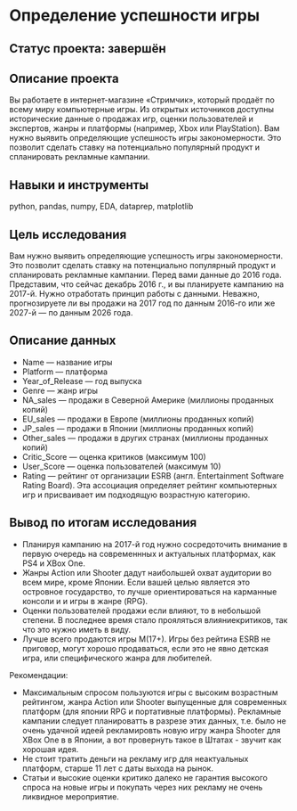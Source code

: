 # Определение успешности игры

## Статус проекта: завершён

## Описание проекта

Вы работаете в интернет-магазине «Стримчик», который продаёт по всему миру компьютерные игры. Из открытых источников доступны исторические данные о продажах игр, оценки пользователей и экспертов, жанры и платформы (например, Xbox или PlayStation). Вам нужно выявить определяющие успешность игры закономерности. Это позволит сделать ставку на потенциально популярный продукт и спланировать рекламные кампании.

## Навыки и инструменты

python, pandas, numpy, EDA, dataprep, matplotlib

## Цель исследования

Вам нужно выявить определяющие успешность игры закономерности. Это позволит сделать ставку на потенциально популярный продукт и спланировать рекламные кампании.
Перед вами данные до 2016 года. Представим, что сейчас декабрь 2016 г., и вы планируете кампанию на 2017-й. Нужно отработать принцип работы с данными. Неважно, прогнозируете ли вы продажи на 2017 год по данным 2016-го или же 2027-й — по данным 2026 года.

## Описание данных
- Name — название игры
- Platform — платформа
- Year_of_Release — год выпуска
- Genre — жанр игры
- NA_sales — продажи в Северной Америке (миллионы проданных копий)
- EU_sales — продажи в Европе (миллионы проданных копий)
- JP_sales — продажи в Японии (миллионы проданных копий)
- Other_sales — продажи в других странах (миллионы проданных копий)
- Critic_Score — оценка критиков (максимум 100)
- User_Score — оценка пользователей (максимум 10)
- Rating — рейтинг от организации ESRB (англ. Entertainment Software Rating Board). Эта ассоциация определяет рейтинг компьютерных игр и присваивает им подходящую возрастную категорию.

## Вывод по итогам исследования
- Планируя кампанию на 2017-й год нужно сосредоточить внимание в первую очередь на современнных и актуальных платформах, как  PS4 и XBox One.
- Жанры Action или Shooter дадут наибольшей охват аудитории во всем мире, кроме Японии. Если вашей целью является это островное государство, то лучше ориентироваться на карманные консоли и и игры в жанре (RPG).
- Оценки пользователей продажи если  влияют, то в небольшой степени. В последнее время стало прояляться влияниекритиков, так что это нужно иметь в виду.
- Лучше всего продаются игры M(17+). Игры без рейтина ESRB  не приговор, могут хорошо продаваться, если это не явно детская игра, или специфического жанра для любителей.
    
Рекомендации:
- Максимальным спросом пользуются игры с высоким возрастным рейтингом, жанра Action или Shooter выпущенные для современных платформ (для японии RPG и портативные платформы). Рекламные кампании следует планироватть в разрезе этих данных, т.е. было не очень удачной идеей рекламировть новую игру жанра Shooter для XBox One в в Японии, а вот провернуть такое в Штатах - звучит как хорошая идея.
- Не стоит тратить деньги на рекламу игр для неактуальных платформ, старше 11 лет с даты выхода на рынок.
- Статьи и высокие оценки критико далеко не гарантия высокого спроса на новые игры и покупать через них рекламу не очень ликвидное мероприятие.
